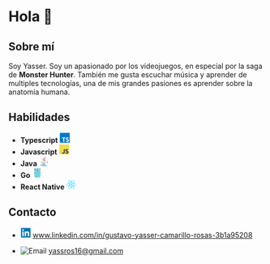 # Hola 👋

## Sobre mí

Soy Yasser. Soy un apasionado por los videojuegos, en especial por la saga de **Monster Hunter**. También me gusta escuchar música y aprender de multiples tecnologías, una de mis grandes pasiones es aprender sobre la anatomía humana.

## Habilidades

- **Typescript** <img src="https://raw.githubusercontent.com/devicons/devicon/master/icons/typescript/typescript-original.svg" alt="typescript" width="20" height="20"/>
- **Javascript** <img src="https://raw.githubusercontent.com/devicons/devicon/master/icons/javascript/javascript-original.svg" alt="javascript" width="20" height="20"/>
- **Java** <img src="https://raw.githubusercontent.com/devicons/devicon/master/icons/java/java-original.svg" alt="java" width="20" height="20"/>
- **Go** <img src="https://raw.githubusercontent.com/devicons/devicon/master/icons/go/go-original.svg" alt="go" width="20" height="20"/>
- **React Native** <img src="https://raw.githubusercontent.com/devicons/devicon/master/icons/react/react-original.svg" alt="React Native" width="20" height="20"/>

## Contacto

- <img src="https://raw.githubusercontent.com/devicons/devicon/master/icons/linkedin/linkedin-original.svg" alt="LinkedIn" width="20" height="20"/> www.linkedin.com/in/gustavo-yasser-camarillo-rosas-3b1a95208

- <img src="https://cdn-icons-png.flaticon.com/512/732/732200.png" alt="Email" width="20" height="20"/> yassros16@gmail.com

<!--
**YasserCR/YasserCR** is a ✨ _special_ ✨ repository because its `README.md` (this file) appears on your GitHub profile.

Here are some ideas to get you started:

- 🔭 I’m currently working on ...
- 🌱 I’m currently learning ...
- 👯 I’m looking to collaborate on ...
- 🤔 I’m looking for help with ...
- 💬 Ask me about ...
- 📫 How to reach me: ...
- 😄 Pronouns: ...
- ⚡ Fun fact: ...
-->
